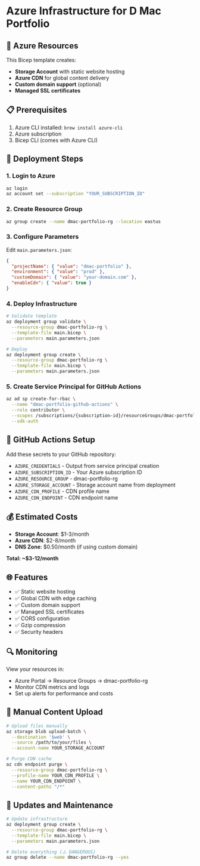 # Azure Infrastructure for D Mac Portfolio

## 🔷 **Azure Resources**

This Bicep template creates:

- **Storage Account** with static website hosting
- **Azure CDN** for global content delivery
- **Custom domain support** (optional)
- **Managed SSL certificates**

## 📋 **Prerequisites**

1. Azure CLI installed: `brew install azure-cli`
2. Azure subscription
3. Bicep CLI (comes with Azure CLI)

## 🚀 **Deployment Steps**

### 1. Login to Azure
```bash
az login
az account set --subscription "YOUR_SUBSCRIPTION_ID"
```

### 2. Create Resource Group
```bash
az group create --name dmac-portfolio-rg --location eastus
```

### 3. Configure Parameters
Edit `main.parameters.json`:
```json
{
  "projectName": { "value": "dmac-portfolio" },
  "environment": { "value": "prod" },
  "customDomain": { "value": "your-domain.com" },
  "enableCdn": { "value": true }
}
```

### 4. Deploy Infrastructure
```bash
# Validate template
az deployment group validate \
  --resource-group dmac-portfolio-rg \
  --template-file main.bicep \
  --parameters main.parameters.json

# Deploy
az deployment group create \
  --resource-group dmac-portfolio-rg \
  --template-file main.bicep \
  --parameters main.parameters.json
```

### 5. Create Service Principal for GitHub Actions
```bash
az ad sp create-for-rbac \
  --name "dmac-portfolio-github-actions" \
  --role contributor \
  --scopes /subscriptions/{subscription-id}/resourceGroups/dmac-portfolio-rg \
  --sdk-auth
```

## 🔧 **GitHub Actions Setup**

Add these secrets to your GitHub repository:

- `AZURE_CREDENTIALS` - Output from service principal creation
- `AZURE_SUBSCRIPTION_ID` - Your Azure subscription ID
- `AZURE_RESOURCE_GROUP` - dmac-portfolio-rg
- `AZURE_STORAGE_ACCOUNT` - Storage account name from deployment
- `AZURE_CDN_PROFILE` - CDN profile name
- `AZURE_CDN_ENDPOINT` - CDN endpoint name

## 💰 **Estimated Costs**

- **Storage Account**: $1-3/month
- **Azure CDN**: $2-8/month
- **DNS Zone**: $0.50/month (if using custom domain)

**Total: ~$3-12/month**

## 🌐 **Features**

- ✅ Static website hosting
- ✅ Global CDN with edge caching
- ✅ Custom domain support
- ✅ Managed SSL certificates
- ✅ CORS configuration
- ✅ Gzip compression
- ✅ Security headers

## 🔍 **Monitoring**

View your resources in:
- Azure Portal → Resource Groups → dmac-portfolio-rg
- Monitor CDN metrics and logs
- Set up alerts for performance and costs

## 🚀 **Manual Content Upload**

```bash
# Upload files manually
az storage blob upload-batch \
  --destination '$web' \
  --source /path/to/your/files \
  --account-name YOUR_STORAGE_ACCOUNT

# Purge CDN cache
az cdn endpoint purge \
  --resource-group dmac-portfolio-rg \
  --profile-name YOUR_CDN_PROFILE \
  --name YOUR_CDN_ENDPOINT \
  --content-paths "/*"
```

## 🔄 **Updates and Maintenance**

```bash
# Update infrastructure
az deployment group create \
  --resource-group dmac-portfolio-rg \
  --template-file main.bicep \
  --parameters main.parameters.json

# Delete everything (⚠️ DANGEROUS)
az group delete --name dmac-portfolio-rg --yes
```
